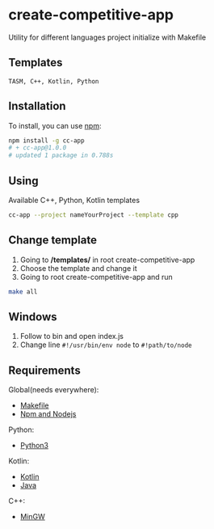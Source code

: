 # create-competitive-app

Utility for different languages project initialize with Makefile

## Templates
```TASM, C++, Kotlin, Python```

## Installation

To install, you can use [npm](https://npmjs.org/):

```bash
npm install -g cc-app
# + cc-app@1.0.0
# updated 1 package in 0.788s
```

## Using

Available C++, Python, Kotlin templates

```bash
cc-app --project nameYourProject --template cpp
```

## Change template

1. Going to **/templates/** in root create-competitive-app
2. Choose the template and change it
3. Going to root create-competitive-app and run

```bash
make all
```

## Windows

1. Follow to bin and open index.js
2. Change line `#!/usr/bin/env node` to `#!path/to/node`

## Requirements

Global(needs everywhere):

- [Makefile](https://www.gnu.org/software/make/)
- [Npm and Nodejs](https://nodejs.org/en/download/)

Python:

- [Python3](https://www.python.org/)

Kotlin:

- [Kotlin](https://kotlinlang.org/docs/tutorials/command-line.html)
- [Java](https://www.java.com/ru/download/)

C++:

- [MinGW](https://sourceforge.net/projects/mingw-w64/)
